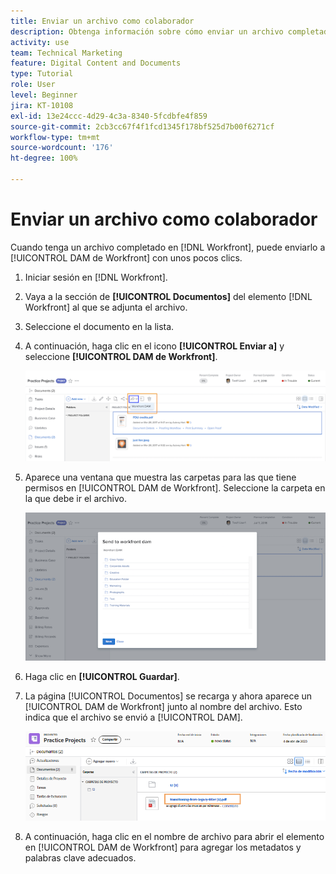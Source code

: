 ```yaml
---
title: Enviar un archivo como colaborador
description: Obtenga información sobre cómo enviar un archivo completado en  [!DNL Workfront]  a [!UICONTROL DAM de Workfront].
activity: use
team: Technical Marketing
feature: Digital Content and Documents
type: Tutorial
role: User
level: Beginner
jira: KT-10108
exl-id: 13e24ccc-4d29-4c3a-8340-5fcdbfe4f859
source-git-commit: 2cb3cc67f4f1fcd1345f178bf525d7b00f6271cf
workflow-type: tm+mt
source-wordcount: '176'
ht-degree: 100%

---
```


# Enviar un archivo como colaborador

Cuando tenga un archivo completado en [!DNL Workfront], puede enviarlo a [!UICONTROL DAM de Workfront] con unos pocos clics.

1. Iniciar sesión en [!DNL Workfront].
1. Vaya a la sección de **[!UICONTROL Documentos]** del elemento [!DNL Workfront] al que se adjunta el archivo.
1. Seleccione el documento en la lista.
1. A continuación, haga clic en el icono **[!UICONTROL Enviar a]** y seleccione **[!UICONTROL DAM de Workfront]**.

   ![Una imagen del icono [!UICONTROL Compartir en] en [!DNL Workfront]](assets/04-send-to-wrkfront-dam.png)

1. Aparece una ventana que muestra las carpetas para las que tiene permisos en [!UICONTROL DAM de Workfront]. Seleccione la carpeta en la que debe ir el archivo.

   ![Imagen de la ventana que muestra las carpetas para las que tiene permisos en [!UICONTROL DAM de Workfront]](assets/05-workfront-dam-folders.png)

1. Haga clic en **[!UICONTROL Guardar]**.
1. La página [!UICONTROL Documentos] se recarga y ahora aparece un [!UICONTROL DAM de Workfront] junto al nombre del archivo. Esto indica que el archivo se envió a [!UICONTROL DAM].

   ![Una imagen del icono de [!UICONTROL DAM de Workfront] aparece junto al nombre del archivo](assets/06-dam-logo.png)

1. A continuación, haga clic en el nombre de archivo para abrir el elemento en [!UICONTROL DAM de Workfront] para agregar los metadatos y palabras clave adecuados.
